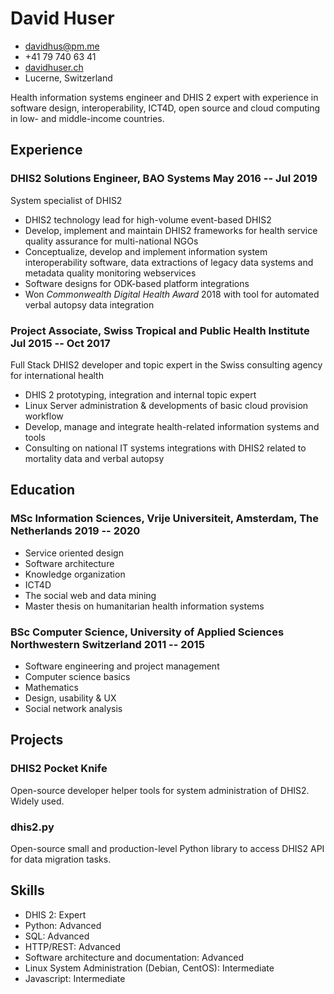<!-- The (first) h1 will be used as the <title> of the HTML page -->
# David Huser

<!-- The unordered list immediately after the h1 will be formatted on a single
line. It is intended to be used for contact details -->
- <davidhus@pm.me>
- +41 79 740 63 41
- [davidhuser.ch](https://davidhuser.ch)
- Lucerne, Switzerland

<!-- The paragraph after the h1 and ul and before the first h2 is optional. It
is intended to be used for a short summary. -->
Health information systems engineer and DHIS 2 expert with experience in software design, interoperability, ICT4D, open source and cloud computing in low- and middle-income countries.


## Experience

<!-- You have to wrap the "left" and "right" half of these headings in spans by
hand -->
### <span>DHIS2 Solutions Engineer, BAO Systems</span> <span>May 2016 -- Jul 2019</span>

System specialist of DHIS2

 - DHIS2 technology lead for high-volume event-based DHIS2
 - Develop, implement and maintain DHIS2 frameworks for health service quality assurance for multi-national NGOs
 - Conceptualize, develop and implement information system interoperability software, data extractions of legacy data systems and metadata quality monitoring webservices
 - Software designs for ODK-based platform integrations
 - Won *Commonwealth Digital Health Award* 2018 with tool for automated verbal autopsy data integration

### <span>Project Associate, Swiss Tropical and Public Health Institute</span> <span>Jul 2015 -- Oct 2017</span>

Full Stack DHIS2 developer and topic expert in the Swiss consulting agency for international health

 - DHIS 2 prototyping, integration and internal topic expert
 - Linux Server administration & developments of basic cloud provision workflow
 - Develop, manage and integrate health-related information systems and tools
 - Consulting on national IT systems integrations with DHIS2 related to mortality data and verbal autopsy

## Education

### <span>MSc Information Sciences, Vrije Universiteit, Amsterdam, The Netherlands </span> <span>2019 -- 2020</span>

  - Service oriented design
  - Software architecture
  - Knowledge organization
  - ICT4D
  - The social web and data mining
  - Master thesis on humanitarian health information systems

### <span>BSc Computer Science, University of Applied Sciences Northwestern Switzerland</span> <span>2011 -- 2015</span>
  
  - Software engineering and project management
  - Computer science basics
  - Mathematics
  - Design, usability & UX
  - Social network analysis

## Projects

### <span>DHIS2 Pocket Knife</span>

Open-source developer helper tools for system administration of DHIS2. Widely used.

### <span>dhis2.py</span>

Open-source small and production-level Python library to access DHIS2 API for data migration tasks.

## Skills

 - DHIS 2: Expert
 - Python: Advanced
 - SQL: Advanced
 - HTTP/REST: Advanced
 - Software architecture and documentation: Advanced
 - Linux System Administration (Debian, CentOS): Intermediate
 - Javascript: Intermediate